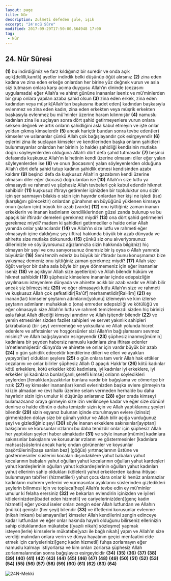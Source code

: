 ```yaml
---
layout: page
title: Nûr
description: Zulmeti defeden şule, ışık
excerpt: "24'ncü Sûre"
modified: 2017-09-29T17:50:00.564948 17:00
tag: 
 - Nûr
---
```


## 24. Nûr Sûresi

**(1)** bu indirdiğimiz ve farz kıldığımız bir suredir ve onda açık açık[delilli,kanıtlı] ayetler indirdik belki düşünüp öğüt alırsınız
**(2)** zina eden kadına ve zina eden erkeğe onlardan her birine yüz değnek vurun ve asla sizi tutmasın onlara karşı acıma duygusu Allah’ın dininde (cezasını uygulamada) eğer Allah’a ve ahiret gününe inananlar iseniz ve mü’minlerden bir grup onlara yapılan azaba şahid olsun
**(3)** zina eden erkek, zina eden kadından veya müşrik[Allah'tan başkasına ibadet eden] kadından başkasıyla evlenmez ve zina eden kadın, zina eden erkekten veya müşrik erkekten başkasıyla evlenmez bu mü’minler üzerine haram kılınmıştır 
**(4)** namuslu kadınları zina ile suçlayan sonra dört şahid getirmeyenlere vurun onlara seksen değnek ve artık onların şahidliğini asla kabul etmeyin ve işte onlar yoldan çıkmış kimselerdir
**(5)** ancak hariçtir bundan sonra tevbe eden(ler) kimseler ve uslananlar çünkü Allah çok bağışlayandır çok esirgeyendir
**(6)** eşlerini zina ile suçlayan kimseler ve kendilerinden başka onların şahidleri bulunmayanlar onlardan her birinin (o halde) şahidliği kendisinin mutlaka doğru söyleyenlerden olduğuna Allah’ı dört defa şahid tutmasıdır 
**(7)** beşinci defasında kuşkusuz Allah’ın la’netinin kendi üzerine olmasını diler eğer yalan söyleyenlerden ise
**(8)** ve onun (kocasının) yalan söyleyenlerden olduğuna Allah’ı dört defa şahid tutup kadının şahidlik etmesi kendisinden azabı kaldırır 
**(9)** beşinci defa da kuşkusuz Allah’ın gazabının kendi üzerine olmasını diler eğer (kocası) doğrulardan ise 
**(10)** Allah’ın size lutfu ya olmasaydı ve rahmeti ve şüphesiz Allah tevbeleri çok kabul edendir hikmet sahibidir
**(11)** kuşkusuz iftirayı getirenler içinizden bir topluluktur onu sizin için şer sanmayın bilakis o sizin için hayırdır onlardan her kişi ne işledi (ise) (karşılığını görecektir) onlardan günahının en büyüğünü yüklenen kimseye onun (yalanı için) büyük bir azab (vardır)
**(12)** onu işittiğiniz zaman inanan erkeklerin ve inanan kadınların kendiliklerinden güzel zanda bulunup ve bu apaçık bir iftiradır demeleri gerekmez miydi?
**(13)** ona dört şahid getirmeleri gerekmez miydi? madem ki şahidleri getirmediler o halde onlar Allah yanında onlar yalancılardır
**(14)** ve Allah’ın size lutfu ve rahmeti eğer olmasaydı içine daldığınız şey (iftira) hakkında büyük bir azab dünyada ve ahirette size mutlaka dokunurdu 
**(15)** çünkü siz onu alıveriyorsunuz dillerinizle ve söylüyorsunuz ağızlarınızla sizin hakkında bilgi(niz) hiç olmayan bir şeyi ve onu sanıyorsunuz önemsiz bir iş oysa o Allah yanında büyüktür
**(16)** Seni tenzih ederiz bu büyük bir iftiradır bunu konuşmamız bize yakışmaz demeniz onu işittiğiniz zaman gerekmez miydi?
**(17)** Allah size öğüt veriyor bir daha asla böyle bir şeye dönmemeniz için eğer inananlar iseniz
**(18)** ve açıklıyor Allah size ayetleri(ni) ve Allah bilendir hüküm ve hikmet sahibidir
**(19)** şüphesiz kimselere inananlar içinde edepsizliğin yayılmasını isteyenlere dünyada ve ahirette acıklı bir azab vardır ve Allah bilir ancak siz bilmezsiniz
**(20)** ve eğer olmasaydı lutfu Allah’ın size ve rahmeti ve kuşkusuz Allah çok şefkatlidir[Ra'ūf] merhametlidir[RaHīm]
**(21)** ey inanan(lar) kimseler şeytanın adımlarını[yolunu] izlemeyin ve kim izlerse şeytanın adımlarını muhakkak o (ona) emreder edepsizliği ve kötülüğü ve eğer olmasaydı size Allah’ın lutfu ve rahmeti temizlemezdi sizden hiç birinizi asla fakat Allah dilediği kimseyi arındırır ve Allah işitendir bilendir
**(22)** ve yemin etmesinler sizden fazilet sahipleri ve servet yakınlık sahipleri (akrabalara) (bir şey) vermemeğe ve yoksullara ve Allah yolunda hicret edenlere ve affetsinler ve hoşgörsünler sizi Allah’ın bağışlamasını sevmez misiniz? ve Allah bağışlayandır esirgeyendir
**(23)** şüphesiz inanmış[mümin] kadınlara bir şeyden habersiz namuslu kadınlara zina iftirası edenler la’netlenmişlerdir dünya’da ve ahirette ve onlar için vardır büyük bir azab
**(24)** o gün şahidlik edecektir kendilerine dilleri ve elleri ve ayakları yapıyor(lar) oldukları şeylere
**(25)** o gün onlara tam verir Allah hak ettikler cezalarını ve onlar bilirler şüphesiz Allah O apaçık Hakk’tır
**(26)** kötü kadınlar kötü erkeklere, kötü erkekler kötü kadınlara, iyi kadınlar iyi erkeklere, iyi erkekler iyi kadınlara bunlar[şanlı,şerefli kimse] onların söyledikleri şeylerden [fenalıktan]uzaktırlar bunlara vardır bir bağışlama ve cömertçe bir rızık
**(27)** ey kimseler inanan(lar) kendi evlerinizden başka evlere girmeyin ta ki izin almadan ve (ev) halkı üzerine selam vermeden herhalde bu daha hayırlıdır sizin için umulur ki düşünüp anlarsınız
**(28)** eğer orada kimseyi bulamazsanız oraya girmeyin size izin verilinceye kadar ve eğer size dönün! denirse o halde dönün o daha temizdir sizin için ve Allah yaptıklarınız şeyleri bilendir
**(29)** sizin eşyanız bulunan içinde oturulmayan evlere (izinsiz) girmenizden dolayı size bir günah yoktur ve Allah bilir açığa vurduğunuz şeyi ve gizlediğiniz şeyi
**(30)** söyle inanan erkeklere sakınsınlar[ayıptan] bakışlarını ve korusunlar ırzlarını bu daha temizdir onlar için şüphesiz Allah her yaptıkları şeyleri haber almaktadır
**(31)** ve söyle inanan[mümin] kadınlara sakınsınlar bakışlarını ve korusunlar ırzlarını ve göstermesinler [kadınlara mahsus]süslerini ancak hariç ondan görünenler ve koysunlar başörtülerini[başa sarılan bez] (göğüs) yırtmaçlarının üstüne ve göstermesinler süslerini kocaları dışındakilere yahut babaları yahut kocalarının babaları yahut oğulları yahut kocalarının oğulları yahut kardeşleri yahut kardeşlerinin oğulları yahut kızkardeşlerinin oğulları yahut kadınları yahut ellerinin sahip oldukları (köleleri) yahut erkeklerden kadına ihtiyacı bulunmayan tabi’leri (hizmetlileri) yahut çocuklara onlar ki henüz anlamazlar kadınların mahrem yerlerini ve vurmasınlar ayaklarını süslerinden gizledikleri şeylerin bilinmesi için ve topluca[hep] Allah’a tevbe edin ey mü’minler umulur ki felaha erersiniz
**(32)** ve bekarları evlendirin içinizden ve iyileri kölelerinizden[ibadet eden hizmetli] ve cariyeleriniz(den)[genç kadın hizmetli] eğer yoksul iseler onları zengin eder Allah lutfundan ve Allahın (mülkü) geniştir (her şeyi) bilendir
**(33)** ve iffetlerini korusunlar evlenme (nikah imkanı) bulamayan(lar) kimseler Allah kendilerini zengin edinceye kadar lutfundan ve eğer onlar hakında hayırlı olduğunu bilirseniz ellerinizin sahip olduklarından mükatebe ([yazılı nikah] sözleşme) yapmak isteyen(lerle) kimselerle mükatebe[yazı ile bağlı nikah] yapın ve Allah’ın size verdiği malından onlara verin ve dünya hayatının geçici menfaatini elde etmek için cariyelerinizi[genç kadın hizmetli] fuhşa zorlamayın eğer namuslu kalmayı istiyorlarsa ve kim onları zorlarsa şüphesiz Allah zorlanmalarından sonra bağışlayıcı esirgeyicidir
**(34)** 
**(35)**
**(36)**
**(37)**
**(38)**
**(39)**
**(40)**
**(41)**
**(42)**
**(43)**
**(44)**
**(45)**
**(46)**
**(47)**
**(48)**
**(49)**
**(50)**
**(51)**
**(52)**
**(53)**
**(54)**
**(55)**
**(56)**
**(57)**
**(58)**
**(59)**
**(60)**
**(61)**
**(62)**
**(63)**
**(64)**

![24N-Mekki]({{site.url}}/images/ayrac-muhur.png)
